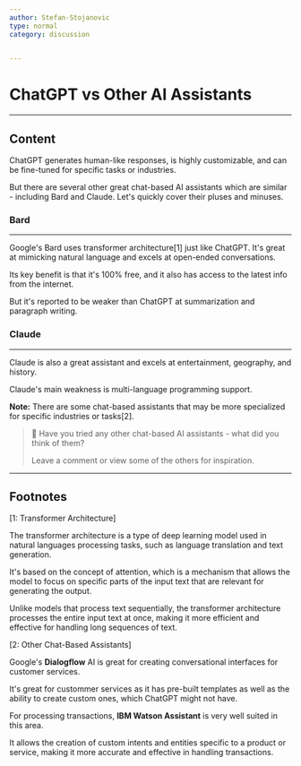 ```yaml
---
author: Stefan-Stojanovic
type: normal
category: discussion
 

---
```


# ChatGPT vs Other AI Assistants

---

## Content

ChatGPT generates human-like responses, is highly customizable, and can be fine-tuned for specific tasks or industries.

But there are several other great chat-based AI assistants which are similar - including Bard and Claude. Let's quickly cover their pluses and minuses.

### Bard
---

Google's Bard uses transformer architecture[1] just like ChatGPT. It's great at mimicking natural language and excels at open-ended conversations.

Its key benefit is that it's 100% free, and it also has access to the latest info from the internet.

But it's reported to be weaker than ChatGPT at summarization and paragraph writing.

### Claude
---

Claude is also a great assistant and excels at entertainment, geography, and history.

Claude's main weakness is multi-language programming support.

**Note:** There are some chat-based assistants that may be more specialized for specific industries or tasks[2].

> 💬 Have you tried any other chat-based AI assistants - what did you think of them?
> 
> Leave a comment or view some of the others for inspiration.


---
## Footnotes

[1: Transformer Architecture]

The transformer architecture is a type of deep learning model used in natural languages processing tasks, such as language translation and text generation.

It's based on the concept of attention, which is a mechanism that allows the model to focus on specific parts of the input text that are relevant for generating the output.

Unlike models that process text sequentially, the transformer architecture processes the entire input text at once, making it more efficient and effective for handling long sequences of text.


[2: Other Chat-Based Assistants]

Google's **Dialogflow** AI is great for creating conversational interfaces for customer services.

It's great for custommer services as it has pre-built templates as well as the ability to create custom ones, which ChatGPT might not have.

For processing transactions, **IBM Watson Assistant** is very well suited in this area. 

It allows the creation of custom intents and entities specific to a product or service, making it more accurate and effective in handling transactions.